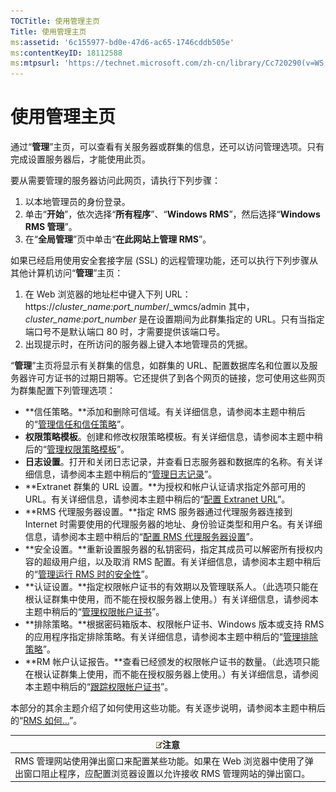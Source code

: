 ```yaml
---
TOCTitle: 使用管理主页
Title: 使用管理主页
ms:assetid: '6c155977-bd0e-47d6-ac65-1746cddb505e'
ms:contentKeyID: 18112588
ms:mtpsurl: 'https://technet.microsoft.com/zh-cn/library/Cc720290(v=WS.10)'
---
```


使用管理主页
============

通过“**管理**”主页，可以查看有关服务器或群集的信息，还可以访问管理选项。只有完成设置服务器后，才能使用此页。

要从需要管理的服务器访问此网页，请执行下列步骤：

1.  以本地管理员的身份登录。
2.  单击“**开始**”，依次选择“**所有程序**”、“**Windows RMS**”，然后选择“**Windows RMS 管理**”。
3.  在“**全局管理**”页中单击“**在此网站上管理 RMS**”。

如果已经启用使用安全套接字层 (SSL) 的远程管理功能，还可以执行下列步骤从其他计算机访问“**管理**”主页：

1.  在 Web 浏览器的地址栏中键入下列 URL：
    https://*cluster\_name:port\_number*/\_wmcs/admin
    其中，*cluster\_name:port\_number* 是在设置期间为此群集指定的 URL。只有当指定端口号不是默认端口 80 时，才需要提供该端口号。
2.  出现提示时，在所访问的服务器上键入本地管理员的凭据。

“**管理**”主页将显示有关群集的信息，如群集的 URL、配置数据库名和位置以及服务器许可方证书的过期日期等。它还提供了到各个网页的链接，您可使用这些网页为群集配置下列管理选项：

-   **信任策略。**添加和删除可信域。有关详细信息，请参阅本主题中稍后的“[管理信任和信任策略](https://technet.microsoft.com/1c96ee74-fd28-4511-be21-087e2b04c3ee)”。
-   **权限策略模板**。创建和修改权限策略模板。有关详细信息，请参阅本主题中稍后的“[管理权限策略模板](https://technet.microsoft.com/718286dc-3399-4556-96c9-ec3a33d31877)”。
-   **日志设置**。打开和关闭日志记录，并查看日志服务器和数据库的名称。有关详细信息，请参阅本主题中稍后的“[管理日志记录](https://technet.microsoft.com/8fccfc57-2135-494e-8e44-f6191bf5e4a0)”。
-   **Extranet 群集的 URL 设置。**为授权和帐户认证请求指定外部可用的 URL。有关详细信息，请参阅本主题中稍后的“[配置 Extranet URL](https://technet.microsoft.com/88fec9ff-c96c-4d20-8856-0485e7507572)”。
-   **RMS 代理服务器设置。**指定 RMS 服务器通过代理服务器连接到 Internet 时需要使用的代理服务器的地址、身份验证类型和用户名。有关详细信息，请参阅本主题中稍后的“[配置 RMS 代理服务器设置](https://technet.microsoft.com/179d2970-62e9-4487-aa5b-f4334234991e)”。
-   **安全设置。**重新设置服务器的私钥密码，指定其成员可以解密所有授权内容的超级用户组，以及取消 RMS 配置。有关详细信息，请参阅本主题中稍后的“[管理运行 RMS 时的安全性](https://technet.microsoft.com/62050812-de4f-4392-8d63-f2f89aa01ed4)”。
-   **认证设置。**指定权限帐户证书的有效期以及管理联系人。（此选项只能在根认证群集中使用，而不能在授权服务器上使用。）有关详细信息，请参阅本主题中稍后的“[管理权限帐户证书](https://technet.microsoft.com/49c5c2ba-e197-4e4b-b3b3-b3248f068bcc)”。
-   **排除策略。**根据密码箱版本、权限帐户证书、Windows 版本或支持 RMS 的应用程序指定排除策略。有关详细信息，请参阅本主题中稍后的“[管理排除策略](https://technet.microsoft.com/ee31e099-e095-4648-95da-0009fbeb48cb)”。
-   **RM 帐户认证报告。**查看已经颁发的权限帐户证书的数量。（此选项只能在根认证群集上使用，而不能在授权服务器上使用。）有关详细信息，请参阅本主题中稍后的“[跟踪权限帐户证书](https://technet.microsoft.com/5bb0f3cf-fc44-4e60-a93f-c789d6f8a902)”。

本部分的其余主题介绍了如何使用这些功能。有关逐步说明，请参阅本主题中稍后的“[RMS 如何…](https://technet.microsoft.com/82032075-f361-438f-a2c4-93ab29ae6cff)”。

| ![](images/Cc720290.note(WS.10).gif)注意                                                                  |
|----------------------------------------------------------------------------------------------------------------------------------------|
| RMS 管理网站使用弹出窗口来配置某些功能。如果在 Web 浏览器中使用了弹出窗口阻止程序，应配置浏览器设置以允许接收 RMS 管理网站的弹出窗口。 |
